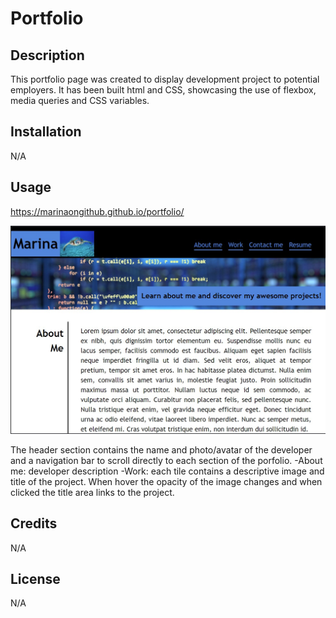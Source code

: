 # Portfolio

## Description

This portfolio page was created to display development project to potential employers. It has been built html and CSS, showcasing the use of flexbox, media queries and CSS variables.

## Installation

N/A

## Usage

https://marinaongithub.github.io/portfolio/


![alt text](images/portfolio-screenshot.png)


The header section contains the name and photo/avatar of the developer and a navigation bar to scroll directly to each section of the porfolio.
-About me: developer description
-Work: each tile contains a descriptive image and title of the project. When hover the opacity of the image changes and when clicked the title area links to the project. 

## Credits

N/A

## License

N/A